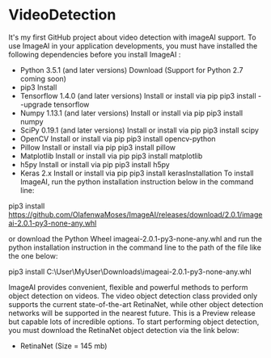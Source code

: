 # VideoDetection
It's my first GitHub project about video detection with imageAI support.
To use ImageAI in your application developments, you must have installed the following dependencies before you install ImageAI :


- Python 3.5.1 (and later versions) Download (Support for Python 2.7 coming soon)
- pip3 Install
- Tensorflow 1.4.0 (and later versions) Install or install via pip
pip3 install --upgrade tensorflow
- Numpy 1.13.1 (and later versions) Install or install via pip
pip3 install numpy
- SciPy 0.19.1 (and later versions) Install or install via pip
pip3 install scipy
- OpenCV Install or install via pip
pip3 install opencv-python
- Pillow Install or install via pip
pip3 install pillow
- Matplotlib Install or install via pip
pip3 install matplotlib
- h5py Install or install via pip
pip3 install h5py
- Keras 2.x Install or install via pip
pip3 install kerasInstallation
To install ImageAI, run the python installation instruction below in the command line:

pip3 install https://github.com/OlafenwaMoses/ImageAI/releases/download/2.0.1/imageai-2.0.1-py3-none-any.whl


or download the Python Wheel  imageai-2.0.1-py3-none-any.whl and run the python installation instruction in the command line to the path of the file like the one below:

pip3 install C:\User\MyUser\Downloads\imageai-2.0.1-py3-none-any.whl


ImageAI provides convenient, flexible and powerful methods to perform object detection on videos. The video object detection class provided only supports the current state-of-the-art RetinaNet, while other object detection networks will be supported in the nearest future. This is a Preview release but capable lots of incredible options. To start performing object detection, you must download the RetinaNet object detection via the link below: 

- RetinaNet (Size = 145 mb) 

